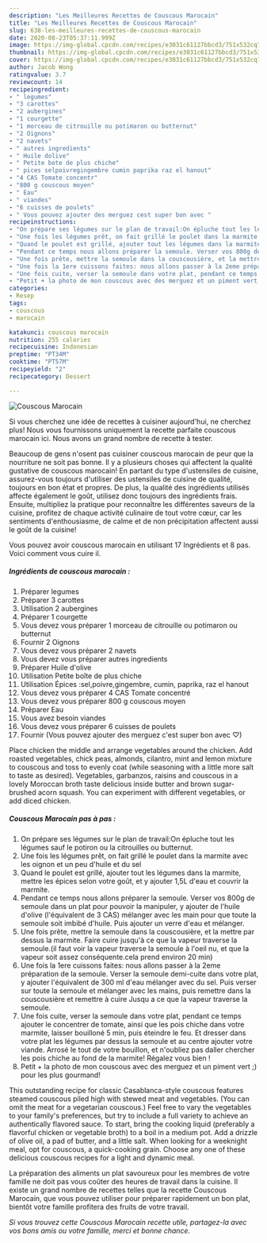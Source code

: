 ```yaml
---
description: "Les Meilleures Recettes de Couscous Marocain"
title: "Les Meilleures Recettes de Couscous Marocain"
slug: 638-les-meilleures-recettes-de-couscous-marocain
date: 2020-08-23T05:37:11.999Z
image: https://img-global.cpcdn.com/recipes/e3031c61127bbcd3/751x532cq70/couscous-marocain-photo-principale-de-la-recette.jpg
thumbnail: https://img-global.cpcdn.com/recipes/e3031c61127bbcd3/751x532cq70/couscous-marocain-photo-principale-de-la-recette.jpg
cover: https://img-global.cpcdn.com/recipes/e3031c61127bbcd3/751x532cq70/couscous-marocain-photo-principale-de-la-recette.jpg
author: Jacob Wong
ratingvalue: 3.7
reviewcount: 14
recipeingredient:
- " legumes"
- "3 carottes"
- "2 aubergines"
- "1 courgette"
- "1 morceau de citrouille ou potimaron ou butternut"
- "2 Oignons"
- "2 navets"
- " autres ingredients"
- " Huile dolive"
- " Petite bote de plus chiche"
- " pices selpoivregingembre cumin paprika raz el hanout"
- "4 CAS Tomate concentr"
- "800 g couscous moyen"
- " Eau"
- " viandes"
- "6 cuisses de poulets"
- " Vous pouvez ajouter des merguez cest super bon avec "
recipeinstructions:
- "On prépare ses légumes sur le plan de travail:On épluche tout les légumes sauf le potiron ou la citrouilles ou butternut."
- "Une fois les légumes prêt, on fait grillé le poulet dans la marmite avec les oignon et un peu d&#39;huile et du sel"
- "Quand le poulet est grillé, ajouter tout les légumes dans la marmite, mettre les épices selon votre goût, et y ajouter 1,5L d&#39;eau et couvrir la marmite."
- "Pendant ce temps nous allons préparer la semoule. Verser vos 800g de semoule dans un plat pour pouvoir la manipuler, y ajouter de l&#39;huile d&#39;olive (l&#39;équivalent de 3 CAS) mélanger avec les main pour que toute la semoule soit imbibé d&#39;huile. Puis ajouter un verre d&#39;eau et mélanger."
- "Une fois prête, mettre la semoule dans la couscousière, et la mettre par dessus la marmite. Faire cuire jusqu&#39;à ce que la vapeur traverse la semoule.(il faut voir la vapeur traverse la semoule à l&#39;oeil nu, et que la vapeur soit assez conséquente.cela prend environ 20 min)"
- "Une fois la 1ere cuissons faites: nous allons passer à la 2eme préparation de la semoule. Verser la semoule demi-cuite dans votre plat, y ajouter l&#39;équivalent de 300 ml d&#39;eau mélanger avec du sel. Puis verser sur toute la semoule et mélanger avec les mains, puis remettre dans la couscousière et remettre à cuire Jusqu a ce que la vapeur traverse la semoule."
- "Une fois cuite, verser la semoule dans votre plat, pendant ce temps ajouter le concentrer de tomate, ainsi que les pois chiche dans votre marmite, laisser bouilloné 5 min, puis éteindre le feu. Et dresser dans votre plat les légumes par dessus la semoule et au centre ajouter votre viande. Arrosé le tout de votre bouillon, et n&#39;oubliez pas daller chercher les pois chiche au fond de la marmite! Régalez vous bien !"
- "Petit + la photo de mon couscous avec des merguez et un piment vert ;) pour les plus gourmand!"
categories:
- Resep
tags:
- couscous
- marocain

katakunci: couscous marocain 
nutrition: 255 calories
recipecuisine: Indonesian
preptime: "PT34M"
cooktime: "PT57M"
recipeyield: "2"
recipecategory: Dessert

---
```



![Couscous Marocain](https://img-global.cpcdn.com/recipes/e3031c61127bbcd3/751x532cq70/couscous-marocain-photo-principale-de-la-recette.jpg)

Si vous cherchez une idée de recettes à cuisiner aujourd'hui, ne cherchez plus! Nous vous fournissons uniquement la recette parfaite couscous marocain ici. Nous avons un grand nombre de recette à tester.

Beaucoup de gens n'osent pas cuisiner couscous marocain de peur que la nourriture ne soit pas bonne. Il y a plusieurs choses qui affectent la qualité gustative de couscous marocain! En partant du type d'ustensiles de cuisine, assurez-vous toujours d'utiliser des ustensiles de cuisine de qualité, toujours en bon état et propres. De plus, la qualité des ingrédients utilisés affecte également le goût, utilisez donc toujours des ingrédients frais. Ensuite, multipliez la pratique pour reconnaître les différentes saveurs de la cuisine, profitez de chaque activité culinaire de tout votre cœur, car les sentiments d'enthousiasme, de calme et de non précipitation affectent aussi le goût de la cuisine!

<!--inarticleads1-->

Vous pouvez avoir couscous marocain en utilisant 17 Ingrédients et 8 pas. Voici comment vous cuire il.

##### Ingrédients de couscous marocain :

1. Préparer  legumes
1. Préparer 3 carottes
1. Utilisation 2 aubergines
1. Préparer 1 courgette
1. Vous devez vous préparer 1 morceau de citrouille ou potimaron ou butternut
1. Fournir 2 Oignons
1. Vous devez vous préparer 2 navets
1. Vous devez vous préparer  autres ingredients
1. Préparer  Huile d&#39;olive
1. Utilisation  Petite boîte de plus chiche
1. Utilisation  Épices :sel,poivre,gingembre, cumin, paprika, raz el hanout
1. Vous devez vous préparer 4 CAS Tomate concentré
1. Vous devez vous préparer 800 g couscous moyen
1. Préparer  Eau
1. Vous avez besoin  viandes
1. Vous devez vous préparer 6 cuisses de poulets
1. Fournir  (Vous pouvez ajouter des merguez c&#39;est super bon avec ♡)


Place chicken the middle and arrange vegetables around the chicken. Add roasted vegetables, chick peas, almonds, cilantro, mint and lemon mixture to couscous and toss to evenly coat (while seasoning with a little more salt to taste as desired). Vegetables, garbanzos, raisins and couscous in a lovely Moroccan broth taste delicious inside butter and brown sugar-brushed acorn squash. You can experiment with different vegetables, or add diced chicken. 

<!--inarticleads2-->

##### Couscous Marocain pas à pas :

1. On prépare ses légumes sur le plan de travail:On épluche tout les légumes sauf le potiron ou la citrouilles ou butternut.
1. Une fois les légumes prêt, on fait grillé le poulet dans la marmite avec les oignon et un peu d&#39;huile et du sel
1. Quand le poulet est grillé, ajouter tout les légumes dans la marmite, mettre les épices selon votre goût, et y ajouter 1,5L d&#39;eau et couvrir la marmite.
1. Pendant ce temps nous allons préparer la semoule. Verser vos 800g de semoule dans un plat pour pouvoir la manipuler, y ajouter de l&#39;huile d&#39;olive (l&#39;équivalent de 3 CAS) mélanger avec les main pour que toute la semoule soit imbibé d&#39;huile. Puis ajouter un verre d&#39;eau et mélanger.
1. Une fois prête, mettre la semoule dans la couscousière, et la mettre par dessus la marmite. Faire cuire jusqu&#39;à ce que la vapeur traverse la semoule.(il faut voir la vapeur traverse la semoule à l&#39;oeil nu, et que la vapeur soit assez conséquente.cela prend environ 20 min)
1. Une fois la 1ere cuissons faites: nous allons passer à la 2eme préparation de la semoule. Verser la semoule demi-cuite dans votre plat, y ajouter l&#39;équivalent de 300 ml d&#39;eau mélanger avec du sel. Puis verser sur toute la semoule et mélanger avec les mains, puis remettre dans la couscousière et remettre à cuire Jusqu a ce que la vapeur traverse la semoule.
1. Une fois cuite, verser la semoule dans votre plat, pendant ce temps ajouter le concentrer de tomate, ainsi que les pois chiche dans votre marmite, laisser bouilloné 5 min, puis éteindre le feu. Et dresser dans votre plat les légumes par dessus la semoule et au centre ajouter votre viande. Arrosé le tout de votre bouillon, et n&#39;oubliez pas daller chercher les pois chiche au fond de la marmite! Régalez vous bien !
1. Petit + la photo de mon couscous avec des merguez et un piment vert ;) pour les plus gourmand!


This outstanding recipe for classic Casablanca-style couscous features steamed couscous piled high with stewed meat and vegetables. (You can omit the meat for a vegetarian couscous.) Feel free to vary the vegetables to your family&#39;s preferences, but try to include a full variety to achieve an authentically flavored sauce. To start, bring the cooking liquid (preferably a flavorful chicken or vegetable broth) to a boil in a medium pot. Add a drizzle of olive oil, a pad of butter, and a little salt. When looking for a weeknight meal, opt for couscous, a quick-cooking grain. Choose any one of these delicious couscous recipes for a light and dynamic meal. 

<!--inarticleads1-->

<p>
La préparation des aliments un plat savoureux pour les membres de votre famille ne doit pas vous coûter des heures de travail dans la cuisine. Il existe un grand nombre de recettes telles que la recette Couscous Marocain, que vous pouvez utiliser pour préparer rapidement un bon plat, bientôt votre famille profitera des fruits de votre travail.
</p>

<p>
<i>Si vous trouvez cette Couscous Marocain recette utile, partagez-la avec vos bons amis ou votre famille, merci et bonne chance.</i>
</p>
